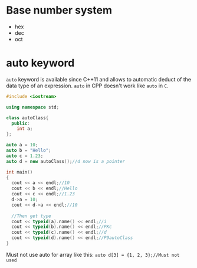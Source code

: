 # Base number system

* hex
* dec
* oct

# auto keyword

``auto`` keyword is available since C++11 and allows to automatic deduct of the data type of an expression. ``auto`` in CPP doesn't work like ``auto`` in ``C``.

```cpp
#include <iostream>

using namespace std;

class autoClass{
  public:
    int a;
};

auto a = 10;
auto b = "Hello";
auto c = 1.23;
auto d = new autoClass();//d now is a pointer

int main()
{
  cout << a << endl;//10
  cout << b << endl;//Hello
  cout << c << endl;//1.23
  d->a = 10;
  cout << d->a << endl;//10
  
  //Then get type
  cout << typeid(a).name() << endl;//i
  cout << typeid(b).name() << endl;//PKc
  cout << typeid(c).name() << endl;//d
  cout << typeid(d).name() << endl;//P9autoClass
}
```

Must not use auto for array like this: ``auto d[3] = {1, 2, 3};//Must not used``
